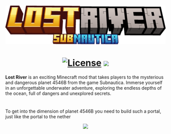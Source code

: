 
<p align="center"><img src=https://github.com/saddydead1/lostriver/blob/develop/src/main/resources/lostriver.png?raw=true" width="600"></p>
<h1 align="center">
<a href="https://github.com/saddydead1/lostriver/blob/stable/LICENSE"><img src="https://img.shields.io/github/license/saddydead1/lostriver?style=for-the-badge&color=purple" alt="License"></a>
<img src="https://img.shields.io/modrinth/dt/LgNfX8cW?style=for-the-badge&label=MODRINTH&color=green
">
</h1>

**Lost River** is an exciting Minecraft mod that takes players to the mysterious and dangerous planet 4546B from the game Subnautica. Immerse yourself in an unforgettable underwater adventure, exploring the endless depths of the ocean, full of dangers and unexplored secrets.
# 
To get into the dimension of planet 4546B you need to build such a portal, just like the portal to the nether
<p align="center"><img src="https://cdn.modrinth.com/data/LgNfX8cW/images/ce05fe5ebf62057103ad1dd0f4d5eb65b62f5026.jpeg" width="600"></p>
